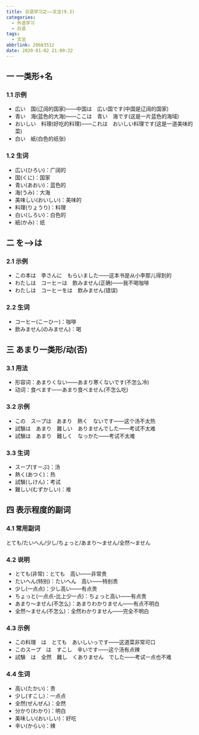 ```yaml
---
title: 日语学习之——文法(9.3)
categories:
  - 外语学习
  - 日语
tags:
  - 文法
abbrlink: 20b83512
date: 2020-01-02 21:09:22
---
```

## 一 一类形+名

### 1.1 示例

* 広い　国(辽阔的国家)——中国は　広い国です(中国是辽阔的国家)
* 青い　海(蓝色的大海)——ここは　青い　海です(这是一片蓝色的海域)
* おいしい　料理(好吃的料理)——これは　おいしい料理です(这是一道美味的菜)
* 白い　紙(白色的纸张)

<!--more-->

### 1.2 生词

* 広い(ひろい)：广阔的
* 国(くに)：国家
* 青い(あおい)：蓝色的
* 海(うみ)：大海
* 美味しい(おいしい)：美味的
* 料理(りょうり)：料理
* 白い(しろい)：白色的
* 紙(かみ)：纸

## 二 を—>は

### 2.1 示例

* この本は　李さんに　もらいました——这本书是从小李那儿得到的
* わたしは　コーヒーは　飲みません(正确)——我不喝咖啡
* わたしは　コーヒーをは　飲みません(错误)

### 2.2 生词

* コーヒー(こーひー)：咖啡
* 飲みません(のみません)：喝

## 三 あまり一类形/动(否)

### 3.1 用法

* 形容词：あまりくない——あまり寒くないです(不怎么冷)
* 动词：食べます——あまり食べません(不怎么吃)

### 3.2 示例

* この　スープは　あまり　熱く　ないです——这个汤不太热
* 試験は　あまり　難しい　ありませんでした——考试不太难
* 試験は　あまり　難しく　なっかた——考试不太难

### 3.3 生词

* スープ(すーぷ)：汤
* 熱く(あつく)：热
* 試験(しけん)：考试
* 難しい(むずかしい)：难

## 四 表示程度的副词

### 4.1 常用副词

とても/たいへん/少し/ちょっと/あまり～ません/全然～ません

### 4.2 说明

* とても(非常)：とても　高い——非常贵
* たいへん(特别)：たいへん　高い——特别贵
* 少し(一点点)：少し高い——有点贵
* ちょっと(一点点-比上少一点)：ちょっと高い——有点贵
* あまり～ません(不怎么)：あまりわかりません——有点不明白
* 全然～ません(不怎么)：全然わかりません——完全不明白

### 4.3 示例

* この料理　は　とても　あいしいっです——这道菜非常可口
* このスープ　は　すこし　辛いです——这个汤有点辣
* 試験　は　全然　難し　くありません　でした——考试一点也不难

### 4.4 生词

* 高い(たかい)：贵
* 少し(すこし)：一点点
* 全然(ぜんぜん)：全然
* 分かり(わかり)：明白
* 美味しい(おいしい)：好吃
* 辛い(からい)：辣